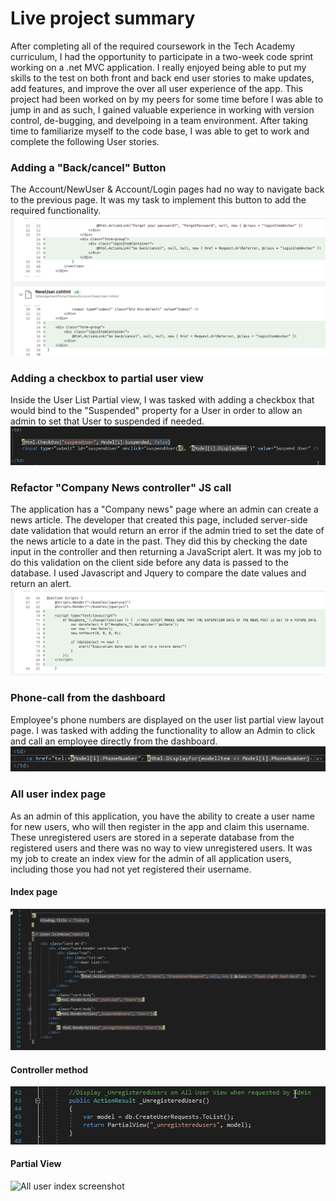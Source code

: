 # Live project summary

After completing all of the required coursework in the Tech Academy curriculum, I had the opportunity to participate in a two-week code sprint working on a .net MVC application. I really enjoyed being able to put my skills to the test on both front and back end user stories to make updates, add features, and improve the over all user experience of the app. This project had been worked on by my peers for some time before I was able to jump in and as such, I gained valuable experience in working with version control, de-bugging, and develpoing in a team environment.  After taking time to familiarize myself to the code base, I was able to get to work and complete the following User stories.

### Adding a "Back/cancel" Button

The Account/NewUser & Account/Login pages had no way to navigate back to the previous page. It was my task to implement this button to add the required functionality.
![Back button screenshot](https://github.com/Tbeck202/C-Sharp-Coding-Projects/blob/master/LiveProject/BackButtonMVC.png?raw=true "Suspended Checkboxes")


### Adding a checkbox to partial user view

Inside the User List Partial view, I was tasked with adding a checkbox that would bind to the "Suspended" property for a User in order to allow an admin to set that User to suspended if needed. 
![Suspended Checkbox screenshot](https://github.com/Tbeck202/C-Sharp-Coding-Projects/blob/master/LiveProject/SuspendUserCheckBox.png?raw=true "Suspended Checkboxes")

### Refactor "Company News controller" JS call

The application has a "Company news" page where an admin can create a news article.  The developer that created this page, included server-side date validation that would return an error if the admin tried to set the date of the news article to a date in the past.  They did this by checking the date input in the controller and then returning a JavaScript alert.  It was my job to do this validation on the client side before any data is passed to the database. I used Javascript and Jquery to compare the date values and return an alert.
![Company news controller screenshot](https://github.com/Tbeck202/C-Sharp-Coding-Projects/blob/master/LiveProject/DateValidationJs.png?raw=true "Suspended Checkboxes")

### Phone-call from the dashboard

Employee's phone numbers are displayed on the user list partial view layout page. I was tasked with adding the functionality to allow an Admin to click and call an employee directly from the dashboard. 
![Phone call from dashboard screenshot](https://github.com/Tbeck202/C-Sharp-Coding-Projects/blob/master/LiveProject/MakePhoneNumberClickableFromView.png?raw=true "Suspended Checkboxes")

### All user index page

As an admin of this application, you have the ability to create a user name for new users, who will then register in the app and claim this username. These unregistered users are stored in a seperate database from the registered users and there was no way to view unregistered users. It was my job to create an index view for the admin of all application users, including those you had not yet registered their username.
#### Index page
![All user index screenshot](https://github.com/Tbeck202/C-Sharp-Coding-Projects/blob/master/LiveProject/UserListIndex.png?raw=true "Suspended Checkboxes")
#### Controller method
![All user index screenshot](https://github.com/Tbeck202/C-Sharp-Coding-Projects/blob/master/LiveProject/UnregisteredUserContollerMethod.png?raw=true "Suspended Checkboxes")
#### Partial View
![All user index screenshot](?raw=true "Suspended Checkboxes")

